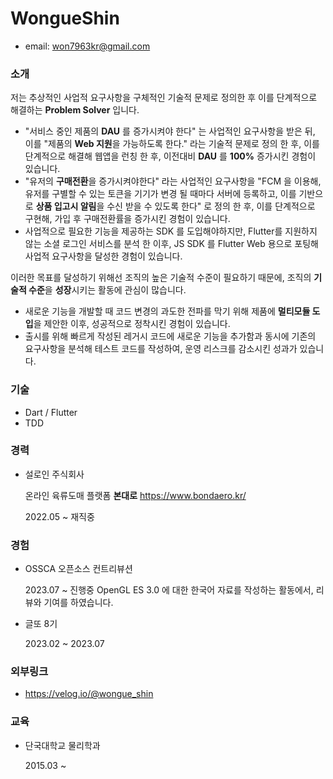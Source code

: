 # WongueShin

* email: won7963kr@gmail.com

### 소개

저는 추상적인 사업적 요구사항을 구체적인 기술적 문제로 정의한 후 이를 단계적으로 해결하는 **Problem Solver** 입니다.

- "서비스 중인 제품의 **DAU** 를 증가시켜야 한다" 는 사업적인 요구사항을 받은 뒤,
  이를 "제품의 **Web 지원**을 가능하도록 한다." 라는 기술적 문제로 정의 한 후, 
  이를 단계적으로 해결해 웹앱을 런칭 한 후, 이전대비 **DAU** 를 **100%** 증가시킨 경험이 있습니다.
- "유저의 **구매전환**을 증가시켜야한다" 라는 사업적인 요구사항을
  "FCM 을 이용해, 유저를 구별할 수 있는 토큰을 기기가 변경 될 때마다 서버에 등록하고, 이를 기반으로 **상품 입고시 알림**을 수신 받을 수 있도록 한다" 로 정의 한 후,
  이를 단계적으로 구현해, 가입 후 구매전환률을 증가시킨 경험이 있습니다.
- 사업적으로 필요한 기능을 제공하는 SDK 를 도입해야하지만,
  Flutter를 지원하지 않는 소셜 로그인 서비스를 분석 한 이후, JS SDK 를 Flutter Web 용으로 포팅해 사업적 요구사항을 달성한 경험이 있습니다.

이러한 목표를 달성하기 위해선 조직의 높은 기술적 수준이 필요하기 때문에, 조직의 **기술적 수준**을 **성장**시키는 활동에 관심이 많습니다.

* 새로운 기능을 개발할 때 코드 변경의 과도한 전파를 막기 위해 
  제품에 **멀티모듈 도입**을 제안한 이후, 성공적으로 정착시킨 경험이 있습니다.
* 출시를 위해 빠르게 작성된 레거시 코드에 새로운 기능을 추가함과 동시에 기존의 요구사항을 분석해 테스트 코드를 작성하여, 운영 리스크를 감소시킨 성과가 있습니다. 

### 기술

* Dart / Flutter
* TDD

### 경력

* 설로인 주식회사

  온라인 육류도매 플랫폼 **본대로**
  https://www.bondaero.kr/

  2022.05 ~ 재직중

### 경험

* OSSCA 오픈소스 컨트리뷰션
  
  2023.07 ~ 진행중
   OpenGL ES 3.0 에 대한 한국어 자료를 작성하는 활동에서, 리뷰와 기여를 하였습니다.
* 글또 8기
  
  2023.02 ~ 2023.07

### 외부링크

* https://velog.io/@wongue_shin

### 교육

* 단국대학교 물리학과

  2015.03 ~ 

